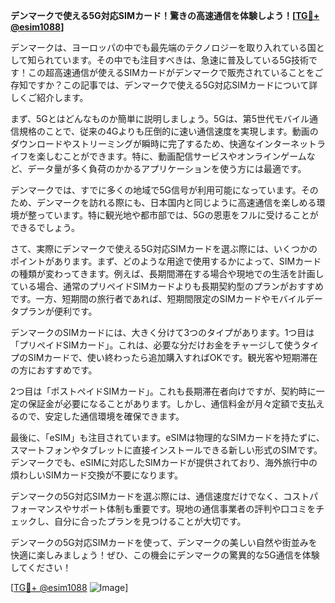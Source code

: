 **デンマークで使える5G対応SIMカード！驚きの高速通信を体験しよう！[[TG💪+ @esim1088](https://t.me/s/esim1088)]**

デンマークは、ヨーロッパの中でも最先端のテクノロジーを取り入れている国として知られています。その中でも注目すべきは、急速に普及している5G技術です！この超高速通信が使えるSIMカードがデンマークで販売されていることをご存知ですか？この記事では、デンマークで使える5G対応SIMカードについて詳しくご紹介します。

まず、5Gとはどんなものか簡単に説明しましょう。5Gは、第5世代モバイル通信規格のことで、従来の4Gよりも圧倒的に速い通信速度を実現します。動画のダウンロードやストリーミングが瞬時に完了するため、快適なインターネットライフを楽しむことができます。特に、動画配信サービスやオンラインゲームなど、データ量が多く負荷のかかるアプリケーションを使う方には最適です。

デンマークでは、すでに多くの地域で5G信号が利用可能になっています。そのため、デンマークを訪れる際にも、日本国内と同じように高速通信を楽しめる環境が整っています。特に観光地や都市部では、5Gの恩恵をフルに受けることができるでしょう。

さて、実際にデンマークで使える5G対応SIMカードを選ぶ際には、いくつかのポイントがあります。まず、どのような用途で使用するかによって、SIMカードの種類が変わってきます。例えば、長期間滞在する場合や現地での生活を計画している場合、通常のプリペイドSIMカードよりも長期契約型のプランがおすすめです。一方、短期間の旅行者であれば、短期間限定のSIMカードやモバイルデータプランが便利です。

デンマークのSIMカードには、大きく分けて3つのタイプがあります。1つ目は「プリペイドSIMカード」。これは、必要な分だけお金をチャージして使うタイプのSIMカードで、使い終わったら追加購入すればOKです。観光客や短期滞在の方におすすめです。

2つ目は「ポストペイドSIMカード」。これも長期滞在者向けですが、契約時に一定の保証金が必要になることがあります。しかし、通信料金が月々定額で支払えるので、安定した通信環境を確保できます。

最後に、「eSIM」も注目されています。eSIMは物理的なSIMカードを持たずに、スマートフォンやタブレットに直接インストールできる新しい形式のSIMです。デンマークでも、eSIMに対応したSIMカードが提供されており、海外旅行中の煩わしいSIMカード交換が不要になります。

デンマークの5G対応SIMカードを選ぶ際には、通信速度だけでなく、コストパフォーマンスやサポート体制も重要です。現地の通信事業者の評判や口コミをチェックし、自分に合ったプランを見つけることが大切です。

デンマークの5G対応SIMカードを使って、デンマークの美しい自然や街並みを快適に楽しみましょう！ぜひ、この機会にデンマークの驚異的な5G通信を体験してください！

[[TG💪+ @esim1088](https://t.me/s/esim1088) ![Image](https://i.postimg.cc/Y0z9fWf4/image.png)]